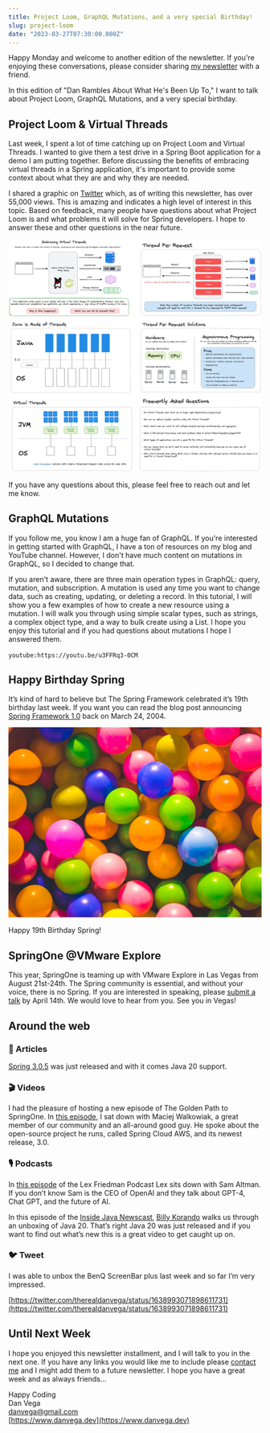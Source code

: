 ```yaml
---
title: Project Loom, GraphQL Mutations, and a very special Birthday!
slug: project-loom
date: "2023-03-27T07:30:00.000Z"
---
```


Happy Monday and welcome to another edition of the newsletter. If you're enjoying these conversations, please consider sharing [my newsletter](https://www.danvega.dev/newsletter/) with a friend.

In this edition of "Dan Rambles About What He's Been Up To," I want to talk about Project Loom, GraphQL Mutations, and a very special birthday.

## Project Loom & Virtual Threads

Last week, I spent a lot of time catching up on Project Loom and Virtual Threads. I wanted to give them a test drive in a Spring Boot application for a demo I am putting together. Before discussing the benefits of embracing virtual threads in a Spring application, it's important to provide some context about what they are and why they are needed.

I shared a graphic on [Twitter](https://twitter.com/therealdanvega/status/1638646601295044608) which, as of writing this newsletter, has over 55,000 views. This is amazing and indicates a high level of interest in this topic. Based on feedback, many people have questions about what Project Loom is and what problems it will solve for Spring developers. I hope to answer these and other questions in the near future.

![Embracing Virtual Threads in Spring Applications](./embracing-virtual-threads.png)

If you have any questions about this, please feel free to reach out and let me know.

## GraphQL Mutations

If you follow me, you know I am a huge fan of GraphQL. If you're interested in getting started with GraphQL, I have a ton of resources on my blog and YouTube channel. However, I don't have much content on mutations in GraphQL, so I decided to change that.

If you aren't aware, there are three main operation types in GraphQL: query, mutation, and subscription. A mutation is used any time you want to change data, such as creating, updating, or deleting a record. In this tutorial, I will show you a few examples of how to create a new resource using a mutation. I will walk you through using simple scalar types, such as strings, a complex object type, and a way to bulk create using a List. I hope you enjoy this tutorial and if you had questions about mutations I hope I answered them.

`youtube:https://youtu.be/u3FFRq3-0CM`

## Happy Birthday Spring

It’s kind of hard to believe but The Spring Framework celebrated it’s 19th birthday last week. If you want you can read the blog post announcing [Spring Framework 1.0](https://spring.io/blog/2004/03/24/spring-framework-1-0-final-released) back on March 24, 2004.

![Happy 19th Birthday Spring!](./happy-birthday-spring.jpeg)

Happy 19th Birthday Spring!

## SpringOne @VMware Explore

This year, SpringOne is teaming up with VMware Explore in Las Vegas from August 21st-24th. The Spring community is essential, and without your voice, there is no Spring. If you are interested in speaking, please [submit a talk](https://event.vmware.com/flow/vmware/explore2023lv/cfp/cfpHome) by April 14th. We would love to hear from you. See you in Vegas!

## Around the web

### 📝 Articles

[Spring 3.0.5](https://spring.io/blog/2023/03/23/spring-boot-3-0-5-available-now) was just released and with it comes Java 20 support.

### 🎬 Videos

I had the pleasure of hosting a new episode of The Golden Path to SpringOne. In [this episode](https://www.youtube.com/watch?v=VgfNCrIVll8), I sat down with Maciej Walkowiak, a great member of our community and an all-around good guy. He spoke about the open-source project he runs, called Spring Cloud AWS, and its newest release, 3.0.

### 🎙 Podcasts

In [this episode](https://www.youtube.com/watch?v=L_Guz73e6fw) of the Lex Friedman Podcast Lex sits down with Sam Altman. If you don’t know Sam is the CEO of OpenAI and they talk about GPT-4, Chat GPT, and the future of AI.

In this episode of the [Inside Java Newscast](https://inside.java/2023/03/23/newscast-44/), [Billy Korando](https://inside.java/u/BillyKorando) walks us through an unboxing of Java 20. That’s right Java 20 was just released and if you want to find out what’s new this is a great video to get caught up on.

### 🐦 Tweet

I was able to unbox the BenQ ScreenBar plus last week and so far I’m very impressed.

[https://twitter.com/therealdanvega/status/1638993071898611731](https://twitter.com/therealdanvega/status/1638993071898611731)

## Until Next Week

I hope you enjoyed this newsletter installment, and I will talk to you in the next one. If you have any links you would like me to include please [contact me](http://twitter.com/therealdanvega) and I might add them to a future newsletter. I hope you have a great week and as always friends...

Happy Coding<br/>
Dan Vega<br/>
danvega@gmail.com<br/>
[https://www.danvega.dev](https://www.danvega.dev)

